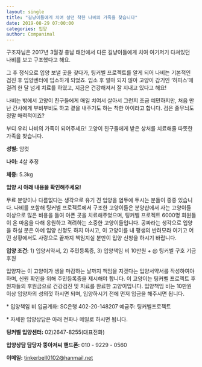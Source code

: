 ```yaml
---
layout: single
title: "길냥이들에게 치여 살던 착한 나비의 가족을 찾습니다"
date: 2019-08-29 07:00:00
categories: 입양
author: Companimal
---
```


구조자님은 2017년 3월경 충남 태안에서 다른 길냥이들에게 치여 여기저기 다쳐있던 나비를 보고 구조했다고 해요.

그 후 정식으로 입양 보낼 곳을 찾다가, 팅커벨 프로젝트를 알게 되어 나비는 기본적인 검진 후 입양센터에 입소하게 되었죠. 입소 후 얼마 되지 않아 고양이 감기인 ‘허피스’에 걸려 한 달 넘게 치료를 하였고, 지금은 건강해져서 잘 지내고 있다고 해요!

나비는 밖에서 고양이 친구들에게 매일 치여서 살아서 그런지 조금 예민하지만, 처음 만난 간사에게 부비부비도 하고 곁을 내주기도 하는 착한 아이라고 합니다. 검은 줄무늬도 정말 매력적이죠?

부디 우리 나비의 가족이 되어주세요! 고양이 친구들에게 받은 상처를 치료해줄 따뜻한 가족을 찾습니다.

**성별:** 암컷

**나이:** 4살 추정

**체중:** 5.3kg

**입양 시 아래 내용을 확인해주세요!**

무료 분양이나 다름없다는 생각으로 유기 견 입양을 염두에 두시는 분들이 종종 있습니다. 나비를 포함해 팅커벨 프로젝트에서 구조한 고양이들은 분양샵에서 사는 고양이들 이상으로 많은 비용을 들여 아픈 곳을 치료해주었으며, 팅커벨 프로젝트 6000명 회원들이 온 마음을 다해 응원하고 격려하는 소중한 고양이들입니다. 공짜라는 생각으로 입양을 하실 분은 아예 입양 신청도 하지 마시고, 이 고양이를 내 평생의 반려묘라 여기고 어떤 상황에서도 사랑으로 끝까지 책임지실 분만이 입양 신청을 하시기 바랍니다.

**입양 조건:** 1) 입양서약서, 2) 주민등록증, 3) 입양책임 비 10만원 + @ 팅커벨 구호 기금 후원

입양자는 이 고양이가 생을 마감하는 날까지 책임을 지겠다는 입양서약서를 작성하여야 하며, 신원 확인을 위해 주민등록증을 제시해야 합니다. 이 고양이는 팅커벨 프로젝트 후원자들의 후원금으로 건강검진 및 치료를 완료한 고양이입니다. 입양책임 비는 10만원 이상 입양자의 성의껏 하시면 되며, 입양하시기 전에 먼저 입금을 해주시면 됩니다.

\* 입양책임 비 입금계좌: SC은행 402-20-148207 예금주: 팅커벨프로젝트

\* 자세한 입양상담은 아래 전화나 메일로 하시면 됩니다.

**팅커벨 입양센터:** 02)2647-8255(대표전화)

**입양상담 담당자 뚱아저씨 핸드폰:** 010 - 9229 - 0560

**이메일:** tinkerbell0102@hanmail.net

